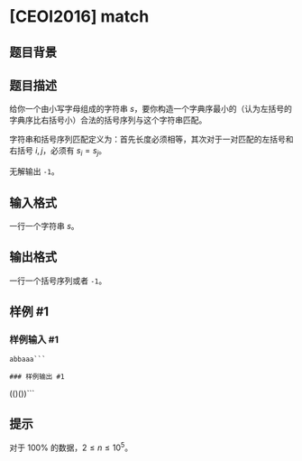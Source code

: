# [CEOI2016] match

## 题目背景



## 题目描述

给你一个由小写字母组成的字符串 $s$，要你构造一个字典序最小的（认为左括号的字典序比右括号小）合法的括号序列与这个字符串匹配。

字符串和括号序列匹配定义为：首先长度必须相等，其次对于一对匹配的左括号和右括号 $i,j$，必须有 $s_i=s_j$。


无解输出 `-1`。

## 输入格式

一行一个字符串 $s$。

## 输出格式

一行一个括号序列或者 `-1`。

## 样例 #1

### 样例输入 #1
```
abbaaa```

### 样例输出 #1

```
(()())```

## 提示

对于 $100\%$ 的数据，$2\le n\le 10^5$。
